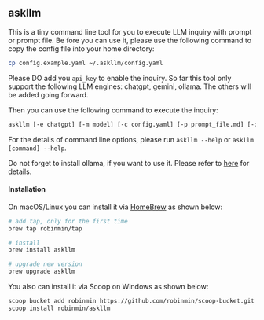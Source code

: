 ## askllm

This is a tiny command line tool for you to execute LLM inquiry with prompt or prompt file. Be fore you can use it, please use the following command to copy the config file into your home directory:
```bash
cp config.example.yaml ~/.askllm/config.yaml
```

Please DO add you `api_key` to enable the inquiry. So far this tool only support the following LLM engines: chatgpt, gemini, ollama. The others will be added going forward.

Then you can use the following command to execute the inquiry:
```bash
askllm [-e chatgpt] [-m model] [-c config.yaml] [-p prompt_file.md] [-o output.md] [direct prompt instuctions]
```

For the details of command line options, please run `askllm --help` or `askllm [command] --help`.

Do not forget to install ollama, if you want to use it. Please refer to [here](https://github.com/ollama/ollama) for details.

#### Installation
On macOS/Linux you can install it via [HomeBrew](https://brew.sh/) as shown below:
```bash
# add tap, only for the first time
brew tap robinmin/tap

# install
brew install askllm

# upgrade new version
brew upgrade askllm
```

You also can install it via Scoop on Windows as shown below:
```bash
scoop bucket add robinmin https://github.com/robinmin/scoop-bucket.git
scoop install robinmin/askllm
```
